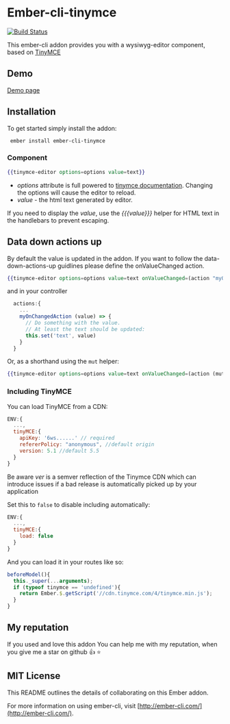 # Ember-cli-tinymce

[![Build Status](https://travis-ci.org/marucjmar/ember-cli-tinymce.svg?branch=master)](https://travis-ci.org/marucjmar/ember-cli-tinymce)

This ember-cli addon provides you with a wysiwyg-editor component, based on [TinyMCE](https://www.tinymce.com/)

## Demo

[Demo page](http://marucjmar.github.io/ember-cli-tinymce)

## Installation

To get started simply install the addon:

     ember install ember-cli-tinymce

### Component

```hbs
{{tinymce-editor options=options value=text}}
```

- _options_ attribute is full powered to [tinymce documentation](https://www.tiny.cloud/docs/configure/integration-and-setup/). Changing the options will cause the editor to reload.
- _value_ - the html text generated by editor.

If you need to display the _value_, use the _{{{value}}}_ helper for HTML text in the handlebars to prevent escaping.

## Data down actions up

By default the value is updated in the addon. If you want to follow the data-down-actions-up guidlines please define the onValueChanged action.

```hbs
{{tinymce-editor options=options value=text onValueChanged=(action "myOnChangedAction")}}
```

and in your controller

```js
  actions:{
    ...
    myOnChangedAction (value) => {
      // Do something with the value.
      // At least the text should be updated:
      this.set('text', value)
    }
  }
```

Or, as a shorthand using the `mut` helper:

```hbs
{{tinymce-editor options=options value=text onValueChanged=(action (mut text))}}
```

### Including TinyMCE

You can load TinyMCE from a CDN:

```js
ENV:{
  ...,
  tinyMCE:{
    apiKey: '6ws......' // required
    refererPolicy: "anonymous", //default origin
    version: 5.1 //default 5.5
  }
}
```

Be aware _ver_ is a semver reflection of the Tinymce CDN which can introduce issues if a bad release is automatically picked up by your application

Set this to `false` to disable including automatically:

```js
ENV:{
  ...,
  tinyMCE:{
    load: false
  }
}
```

And you can load it in your routes like so:

```js
beforeModel(){
  this._super(...arguments);
  if (typeof tinymce == 'undefined'){
    return Ember.$.getScript('//cdn.tinymce.com/4/tinymce.min.js');
  }
}
```

## My reputation

If you used and love this addon You can help me with my reputation, when you give me a star on github :+1: :star:

## MIT License

This README outlines the details of collaborating on this Ember addon.

For more information on using ember-cli, visit [http://ember-cli.com/](http://ember-cli.com/).
